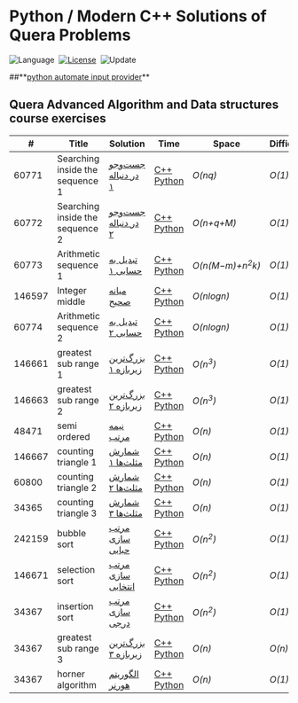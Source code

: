 # Python / Modern C++ Solutions of Quera Problems
![Language](https://img.shields.io/badge/language-Python%20%2F%20Modern%20C++-orange.svg)&nbsp;
[![License](https://img.shields.io/badge/license-MIT-blue.svg)](./LICENSE.md)&nbsp;
![Update](https://img.shields.io/badge/update-weekly-green.svg)&nbsp;

##**[python automate input provider](./Python/input_provider.py)\** 

## Quera Advanced Algorithm and Data structures course exercises
| #      | Title                           | Solution                                                                          | Time                                                                                                   | Space                      | Difficulty | Tag    | Note                 | 
|--------|---------------------------------|-----------------------------------------------------------------------------------|--------------------------------------------------------------------------------------------------------|----------------------------|------------|--------|----------------------|
| 60771  | Searching inside the sequence 1 | [جست‌وجو در دنباله ۱](https://quera.org/college/3016/chapter/10131/lesson/60771/) | [C++](./C++/searching-inside-the-sequence-1.cpp) [Python](./Python/searching-inside-the-sequence-1.py) | _O(nq)_                    | _O(1)_     | Easy   | List Searching       |
| 60772  | Searching inside the sequence 2 | [جست‌وجو در دنباله ۲](https://quera.org/college/3016/chapter/10131/lesson/60772/) | [C++](./C++/searching-inside-the-sequence-2.cpp) [Python](./Python/searching-inside-the-sequence-2.py) | _O(n+q+M)_                 | _O(1)_     | Medium | List Searching       |
| 60773  | Arithmetic sequence 1           | [تبدیل به حسابی ۱](https://quera.org/college/3016/chapter/10131/lesson/60773/)    | [C++](./C++/Arithmetic_sequence1.cpp) [Python](./Python/Arithmetic_sequence1.py)                       | _O(n(M−m)+n<sup>2</sup>k)_ | _O(1)_     | Easy   | List Sorting         |
| 146597 | Integer middle                  | [میانه صحیح](https://quera.org/college/3016/chapter/10131/lesson/146597/)         | [C++](./C++/integer_middle.cpp) [Python](./Python/integer_middle.py)                                   | _O(nlogn)_                 | _O(1)_     | Easy   | List Searching       |
| 60774  | Arithmetic sequence 2           | [تبدیل به حسابی ۲](https://quera.org/college/3016/chapter/10131/lesson/60774/)    | [C++](./C++/Arithmetic_sequence2.cpp) [Python](./Python/Arithmetic_sequence2.py)                       | _O(nlogn)_                 | _O(1)_     | Medium | List Sorting         |
| 146661 | greatest sub range 1            | [بزرگ‌ترین زیربازه ۱](https://quera.org/college/3016/chapter/8233/lesson/146661/) | [C++](./C++/greatest_sub_range_1.cpp) [Python](./Python/greatest_sub_range_1.py)                       | _O(n<sup>3</sup>)_         | _O(1)_     | Easy   | List Searching       |
| 146663 | greatest sub range 2            | [بزرگ‌ترین زیربازه ۲](https://quera.org/college/3016/chapter/8233/lesson/146663/) | [C++](./C++/greatest_sub_range_2.cpp) [Python](./Python/greatest_sub_range_2.py)                       | _O(n<sup>3</sup>)_         | _O(1)_     | Medium | List Searching       |
| 48471  | semi ordered                    | [نیمه مرتب](https://quera.org/college/3016/chapter/8233/lesson/48471/)            | [C++](./C++/semi_ordered.cpp) [Python](./Python/semi_ordered.py)                                       | _O(n)_                     | _O(1)_     | Easy   | List Sorting         |
| 146667 | counting triangle 1             | [شمارش مثلث‌ها ۱](https://quera.org/college/3016/chapter/8233/lesson/146667/)     | [C++](./C++/counting_triangle_1.cpp) [Python](./Python/counting_triangle_1.py)                         | _O(n)_                     | _O(1)_     | Easy   | List Sorting         |
| 60800  | counting triangle 2             | [شمارش مثلث‌ها ۲](https://quera.org/college/3016/chapter/8233/lesson/60800/)      | [C++](./C++/counting_triangle_2.cpp) [Python](./Python/counting_triangle_2.py)                         | _O(n)_                     | _O(1)_     | Easy   | List Sorting         |
| 34365  | counting triangle 3             | [شمارش مثلث‌ها ۳](https://quera.org/college/3016/chapter/8233/lesson/34365/)      | [C++](./C++/counting_triangle_3.cpp) [Python](./Python/counting_triangle_3.py)                         | _O(n)_                     | _O(1)_     | Hard   | List Sorting         |
| 242159 | bubble sort                     | [مرتب سازی حبابی](https://quera.org/college/3016/chapter/8233/lesson/242159/)     | [C++](./C++/bubble_sort.cpp) [Python](./Python/bubble_sort.py)                                         | _O(n<sup>2</sup>)_         | _O(1)_     | Easy   | List Sorting         |
| 146671 | selection sort                  | [مرتب سازی انتخابی](https://quera.org/college/3016/chapter/8234/lesson/146671/)   | [C++](./C++/selection_sort.cpp) [Python](./Python/selection_sort.py)                                   | _O(n<sup>2</sup>)_         | _O(1)_     | Easy   | List Sorting         |
| 34367 | insertion sort                  | [مرتب سازی درجی](https://quera.org/college/3016/chapter/8234/lesson/34367/)       | [C++](./C++/insertion_sort.cpp) [Python](./Python/insertion_sort.py)                                   | _O(n<sup>2</sup>)_         | _O(1)_     | Easy   | List Sorting         |
| 34367 | greatest sub range 3            | [بزرگ‌ترین زیربازه ۳](https://quera.org/college/3016/chapter/8234/lesson/150067/) | [C++](./C++/greatest_sub_range_3.cpp) [Python](./Python/greatest_sub_range_3.py)                       | _O(n)_         | _O(n)_     | Easy   | List Sorting         |
| 34367 | horner algorithm                | [الگوریتم هورنر](https://quera.org/college/3016/chapter/8234/lesson/150069/)      | [C++](./C++/horner.cpp) [Python](./Python/horner.py)                                     | _O(n)_         | _O(1)_     | Easy   | numberical algorithm |











